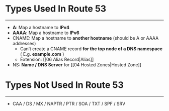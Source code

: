 # Types Used In Route 53
---
* **A**: Map a hostname to **IPv4**
* **AAAA**: Map a hostname to **IPv6**
* CNAME: Map a hostname to **another hostname** (should be A or AAAA addresses)
	* Can’t create a CNAME record **for the top node of a DNS namespace** ( E.g. **example.com** )
	* Extension: [[06 Alias Record|Alias]]
* NS: **Name / DNS Server** for [[04 Hosted Zones|Hosted Zone]]


# Types Not Used In Route 53
---

 * CAA / DS / MX / NAPTR / PTR / SOA / TXT / SPF / SRV